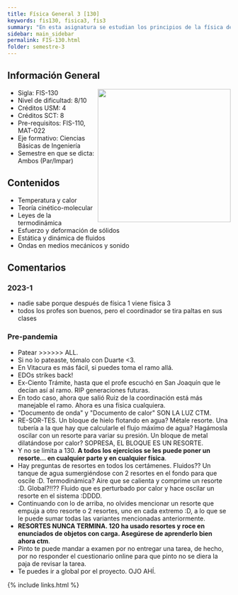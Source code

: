 ```yaml
---
title: Física General 3 [130]
keywords: fis130, fisica3, fis3
summary: "En esta asignatura se estudian los principios de la física de los medios continuos a nivel básico. El estudiante profundiza las habilidades para aplicar leyes físicas, resolver problemas y realizar experimentos en este nivel."
sidebar: main_sidebar
permalink: FIS-130.html
folder: semestre-3
---
```


## Información General

<img align= "right" width= "300" height= "300" src= "images/semestre-3/fis130-meme1.jpg">

- Sigla: FIS-130
- Nivel de dificultad: 8/10
- Créditos USM: 4
- Créditos SCT: 8
- Pre-requisitos: FIS-110, MAT-022
- Eje formativo: Ciencias Básicas de Ingeniería
- Semestre en que se dicta: Ambos (Par/Impar)

## Contenidos

- Temperatura y calor
- Teoría cinético-molecular
- Leyes de la termodinámica
- Esfuerzo y deformación de sólidos
- Estática y dinámica de fluidos
- Ondas en medios mecánicos y sonido

## Comentarios

### 2023-1

- nadie sabe porque después de física 1 viene física 3
- todos los profes son buenos, pero el coordinador se tira paltas en sus clases

### Pre-pandemia

- Patear >>>>>> ALL.
- Si no lo pateaste, tómalo con Duarte <3.
- En Vitacura es más fácil, si puedes toma el ramo allá.
- EDOs strikes back!
- Ex-Ciento Trámite, hasta que el profe escuchó en San Joaquín que le decían así al ramo. RIP generaciones futuras.
- En todo caso, ahora que salió Ruiz de la coordinación está más manejable el ramo. Ahora es una física cualquiera.
- "Documento de onda" y "Documento de calor" SON LA LUZ CTM.
- RE-SOR-TES. Un bloque de hielo flotando en agua? Métale resorte. Una tubería a la que hay que calcularle el flujo máximo de agua? Hagámosla oscilar con un resorte para variar su presión. Un bloque de metal dilatándose por calor? SOPRESA, EL BLOQUE ES UN RESORTE.
- Y no se limita a 130. **A todos los ejercicios se les puede poner un resorte... en cualquier parte y en cualquier física**.
- Hay preguntas de resortes en todos los certámenes. Fluidos?? Un tanque de agua sumergiéndose con 2 resortes en el fondo para que oscile :D. Termodinámica? Aire que se calienta y comprime un resorte :D. Global?!!?? Fluido que es perturbado por calor y hace oscilar un resorte en el sistema :DDDD.
- Continuando con lo de arriba, no olvides mencionar un resorte que empuja a otro resorte o 2 resortes, uno en cada extremo :D, a lo que se le puede sumar todas las variantes mencionadas anteriormente.
- **RESORTES NUNCA TERMINA. 120 ha usado resortes y roce en enunciados de objetos con carga. Asegúrese de aprenderlo bien ahora ctm**.
- Pinto te puede mandar a examen por no entregar una tarea, de hecho, por no responder el cuestionario online para que pinto no se diera la paja de revisar la tarea.
- Te puedes ir a global por el proyecto. OJO AHÍ.

{% include links.html %}
